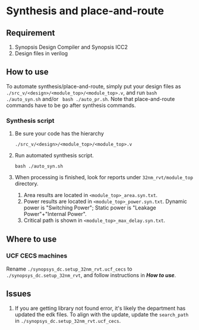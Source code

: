 # Synthesis and place-and-route

## Requirement
1. Synopsis Design Compiler and Synopsis ICC2
2. Design files in verilog

## How to use
To automate synthesis/place-and-route, simply put your design files as ```./src_v/<design>/<module_top>/<module_top>.v```, and run ```bash ./auto_syn.sh``` and/or ``` bash ./auto_pr.sh```. Note that place-and-route commands have to be go after synthesis commands.

### Synthesis script

1. Be sure your code has the hierarchy
   
   ```./src_v/<design>/<module_top>/<module_top>.v```
   
2. Run automated synthesis script.

    ```bash ./auto_syn.sh```
  
3. When processing is finished, look for reports under ```32nm_rvt/module_top``` directory.
   
    1. Area results are located in ```<module_top>_area.syn.txt```.
    2. Power results are located in ```<module_top>_power.syn.txt```. Dynamic power is "Switching Power"; Static power is "Leakage Power"+"Internal Power".
    3. Critical path is shown in ```<module_top>_max_delay.syn.txt```.


## Where to use
### UCF CECS machines
Rename ```./synopsys_dc.setup_32nm_rvt.ucf_cecs``` to ```./synopsys_dc.setup_32nm_rvt```, and follow instructions in ***How to use***.

## Issues
1. If you are getting library not found error, it's likely the department has updated the edk files. To align with the update, update the ```search_path``` in ```./synopsys_dc.setup_32nm_rvt.ucf_cecs```.
